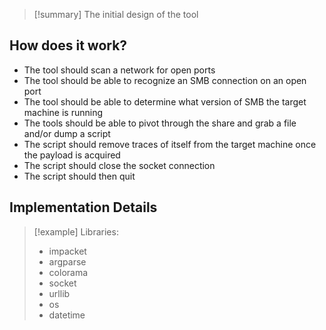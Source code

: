 > [!summary] 
> The initial design of the tool
> 


## How does it work?

- The tool should scan a network for open ports
- The tool should be able to recognize an SMB connection on an open port
- The tool should be able to determine what version of SMB the target machine is running
- The tools should be able to pivot through the share and grab a file and/or dump a script
- The script should remove traces of itself from the target machine once the payload is acquired
- The script should close the socket connection
- The script should then quit


## Implementation Details

> [!example] 
> Libraries: 
> - impacket
> - argparse
> - colorama
> - socket
> - urllib
> - os
> - datetime

